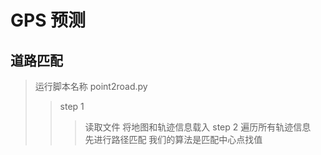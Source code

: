 GPS 预测
=================

道路匹配
-----------------
>运行脚本名称
>point2road.py
>>step 1
>>>读取文件
>>>将地图和轨迹信息载入
>>step 2
>>>遍历所有轨迹信息  
>>>先进行路径匹配 
>>>我们的算法是匹配中心点找值
>>>